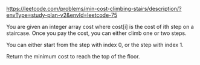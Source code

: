 https://leetcode.com/problems/min-cost-climbing-stairs/description/?envType=study-plan-v2&envId=leetcode-75

You are given an integer array cost where cost[i] is the cost of ith step on a staircase. Once you pay the cost, you can either climb one or two steps.

You can either start from the step with index 0, or the step with index 1.

Return the minimum cost to reach the top of the floor.